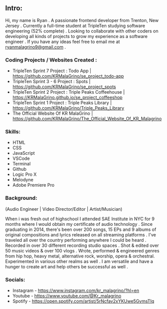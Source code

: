 ## Intro:

 Hi, my name is Ryan . A passionate frontend developer from Trenton, New Jersey . Currently a full-time student at TripleTen studying software engineering (52% complete) . Looking to collaborate with other coders on developing all kinds of projects to grow my experience as a software engineer . If you have any ideas feel free to email me at ryanmalagrino9@gmail.com .

### Coding Projects / Websites Created :

 - TripleTen Sprint 7 Project : Todo App | https://github.com/KRMalaGrino/se_project_todo-app
 - TripleTen Sprint 3 - 6 Project : Spots | https://github.com/KRMalaGrino/se_project_spots
 - TripleTen Sprint 2 Project : Triple Peaks Coffeehouse | https://KRMalaGrino.github.io/se_project_coffeeshop
 - TripleTen Sprint 1 Project : Triple Peaks Library | https://github.com/KRMalaGrino/Triple_Peaks_Library
 - The Official Website Of KR MalaGrino | https://github.com/KRMalaGrino/The_Official_Website_Of_KR_Malagrino

### Skills:

 - HTML
 - CSS
 - JavaScript
 - VSCode
 - Terminal
 - Github
 - Logic Pro X
 - Melodyne
 - Adobe Premiere Pro

### Background:
(Audio Engineer | Video Director/Editor | Artist/Musician)

 When i was fresh out of highschool I attended SAE Institute in NYC for 9 months where I would obtain my certificate of audio technology . Since graduating in 2014, there's been over 200 songs, 15 EPs and 9 albums of original compositions and lyrics released on all streaming platforms . I've traveled all over the country performing anywhere I could be heard . Recorded in over 30 different recording studio spaces . Shot & edited over 50 music videos & over 100 vlogs . Wrote, performed & engineered genres from hip hop, heavy metal, alternative rock, worship, opera & orchestral. Experimented in various other realms as well . I am versatile and have a hunger to create art and help others be successful as well .

### Socials:

- Instagram - https://www.instagram.com/kr_malagrino/?hl=en
- Youtube - https://www.youtube.com/@Kr_malagrino
- Spotify - https://open.spotify.com/artist/5rNcfav2xYKUwe5GvmsTIq


